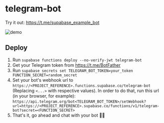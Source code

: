 # telegram-bot

Try it out: https://t.me/supabase_example_bot

![demo](./demo.gif)

## Deploy

1. Run `supabase functions deploy --no-verify-jwt telegram-bot`
2. Get your Telegram token from https://t.me/BotFather
3. Run `supabase secrets set TELEGRAM_BOT_TOKEN=your_token FUNCTION_SECRET=random_secret`
4. Set your bot's webhook url to `https://<PROJECT_REFERENCE>.functions.supabase.co/telegram-bot` (Replacing `<...>` with respective values). In order to do that, run this url (in your browser, for example): `https://api.telegram.org/bot<TELEGRAM_BOT_TOKEN>/setWebhook?url=https://<PROJECT_REFERENCE>.supabase.co/functions/v1/telegram-bot?secret=<FUNCTION_SECRET>`
5. That's it, go ahead and chat with your bot 🤖💬
